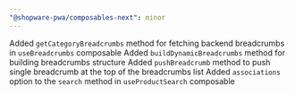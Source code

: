 ```yaml
---
"@shopware-pwa/composables-next": minor
---
```


Added `getCategoryBreadcrumbs` method for fetching backend breadcrumbs in `useBreadcrumbs` composable
Added `buildDynamicBreadcrumbs` method for building breadcrumbs structure
Added `pushBreadcrumb` method to push single breadcrumb at the top of the breadcrumbs list
Added `associations` option to the `search` method in `useProductSearch` composable
